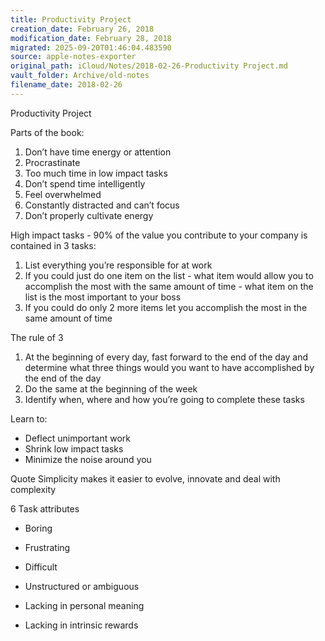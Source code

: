 ```yaml
---
title: Productivity Project
creation_date: February 26, 2018
modification_date: February 28, 2018
migrated: 2025-09-20T01:46:04.483590
source: apple-notes-exporter
original_path: iCloud/Notes/2018-02-26-Productivity Project.md
vault_folder: Archive/old-notes
filename_date: 2018-02-26
---
```



Productivity Project

Parts of the book:
1. Don’t have time energy or attention
2. Procrastinate
3. Too much time in low impact tasks
4. Don’t spend time intelligently 
5. Feel overwhelmed
6. Constantly distracted and can’t focus
7. Don’t properly cultivate energy 

High impact tasks - 90% of the value you contribute to your company is contained in 3 tasks:
1. List everything you’re responsible for at work
2. If you could just do one item on the list - what item would allow you to accomplish the most with the same amount of time - what item on the list is the most important to your boss
3. If you could do only 2 more items let you accomplish the most in the same amount of time 

The rule of 3
1. At the beginning of every day, fast forward to the end of the day and determine what three things would you want to have accomplished by the end of the day
2. Do the same at the beginning of the week 
3. Identify when, where and how you’re going to complete these tasks 

Learn to:
- Deflect unimportant work 
- Shrink low impact tasks
- Minimize the noise around you

Quote
Simplicity makes it easier to evolve, innovate and deal with complexity 

6 Task attributes 
- Boring 

- Frustrating 
- Difficult 
- Unstructured or ambiguous 
- Lacking in personal meaning 
- Lacking in intrinsic rewards 

